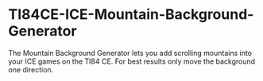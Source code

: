 # TI84CE-ICE-Mountain-Background-Generator
The Mountain Background Generator lets you add scrolling mountains into your ICE games on the TI84 CE. For best results only move the background one direction.
